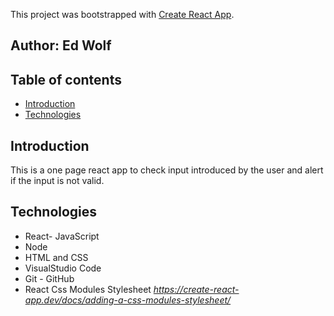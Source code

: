 This project was bootstrapped with [Create React App](https://github.com/facebook/create-react-app).

## Author: Ed Wolf

## Table of contents
* [Introduction](#Introduction)
* [Technologies](#Technologies)

## Introduction
This is a one page react app to check input introduced by the user and alert if the input is not valid.

## Technologies

* React- JavaScript
* Node
* HTML and CSS
* VisualStudio Code
* Git - GitHub
* React Css Modules Stylesheet *https://create-react-app.dev/docs/adding-a-css-modules-stylesheet/*

